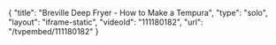 {
    "title": "Breville Deep Fryer - How to Make a Tempura",
    "type": "solo",
    "layout": "iframe-static",
    "videoId": "111180182",
    "url": "\/tvpembed\/111180182"
}